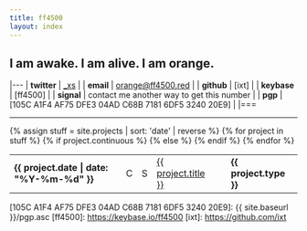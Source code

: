 ```yaml
---
title: ff4500
layout: index
---
```


## I am awake. I am alive. I am orange.

|---
| __twitter__  |  [_xs]                                               |
| __email__    |  orange@ff4500.red                                   |
| __github__   |  [ixt]		                    				      |
| __keybase__  |  [ff4500]                                            |
| __signal__   |  contact me another way to get this number           |
| __pgp__      |  [105C A1F4 AF75 DFE3 04AD C68B 7181 6DF5 3240 20E9] |
|===


---

<table>
    {% assign stuff = site.projects | sort: 'date' | reverse %}
        {% for project in stuff %}
        <tr>
            <td> <strong> {{ project.date | date: "%Y-%m-%d" }} </strong></td>
            {% if project.continuous %}
            <td> C </td>
            {% else %}
            <td> S </td>
            {% endif %}
            <td> <a href="{{ site.baseurl }}{{ project.url }}"> {{ project.title }}</a></td>
            <td style="border-left: 0px; border-right: 0px; background-color: {{ project.colour }};"> </td>
            <td style="border-left: 0px;"> <strong> {{ project.type }} </strong> </td>
        </tr>
        {% endfor %}
</table>

[_xs]: https://twitter.com/_xs
[105C A1F4 AF75 DFE3 04AD C68B 7181 6DF5 3240 20E9]: {{ site.baseurl }}/pgp.asc
[ff4500]: https://keybase.io/ff4500
[ixt]: https://github.com/ixt
